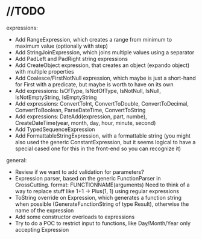 # //TODO
expressions:
- Add RangeExpression, which creates a range from minimum to maximum value (optionally with step)
- Add StringJoinExpression, which joins multiple values using a separator
- Add PadLeft and PadRight string expressions
- Add CreateObject expression, that creates an object (expando object) with multiple properties
- Add Coalesce/FirstNotNull expression, which maybe is just a short-hand for First with a predicate, but maybe is worth to have on its own
- Add expressions: IsOfType, IsNotOfType, IsNotNull, IsNull, IsNotEmptyString, IsEmptyString
- Add expressions: ConvertToInt, ConvertToDouble, ConvertToDecimal, ConvertToBoolean, ParseDateTime, ConvertToString
- Add expressions: DateAdd(expression, part, numbe), CreateDateTime(year, month, day, hour, minute, second)
- Add TypedSequenceExpression<T>
- Add FormattableStringExpression, with a formattable string (you might also used the generic ConstantExpression, but it seems logical to have a special cased one for this in the front-end so you can recognize it)

general:
- Review if we want to add validation for parameters?
- Expression parser, based on the generic FunctionParser in CrossCutting. format: FUNCTIONNAME(arguments)
  Need to think of a way to replace stuff like 1+1 -> Plus(1, 1) using regular expressions
- ToString override on Expression, which generates a function string when possible (GenerateFunctionString of type Result<string>), otherwise the name of the expression
- Add some constructor overloads to expressions
- Try to do a POC to restrict input to functions, like Day/Month/Year only accepting Expression<DateTime>